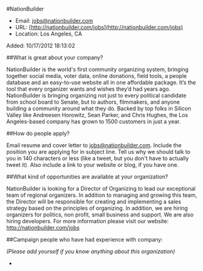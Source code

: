 
#NationBuilder

* Email: [jobs@nationbuilder.com](mailto:jobs@nationbuilder.com)
* URL: [http://nationbuilder.com/jobs](http://nationbuilder.com/jobs)
* Location: Los Angeles, CA

Added: 10/17/2012 18:13:02

##What is great about your company?

NationBuilder is the world's first community organizing system, bringing together social media, voter data, online donations, field tools, a people database and an easy-to-use website all in one affordable package. It’s the tool that every organizer wants and wishes they’d had years ago. NationBuilder is bringing organizing not just to every political candidate from school board to Senate, but to authors, filmmakers, and anyone building a community around what they do. Backed by top folks in Silicon Valley like Andreesen Horowitz, Sean Parker, and Chris Hughes, the Los Angeles-based company has grown to 1500 customers in just a year.

##How do people apply?

Email resume and cover letter to jobs@nationbuilder.com. Include the position you are applying for in subject line. Tell us why we should talk to you in 140 characters or less (like a tweet, but you don't have to actually tweet it). Also include a link to your website or blog, if you have one.

##What kind of opportunities are available at your organization?

NationBuilder is looking for a Director of Organizing to lead our exceptional team of regional organizers. In addition to managing and growing this team, the Director will be responsible for creating and implementing a sales strategy based on the principles of organizing. In addition, we are hiring organizers for politics, non profit, small business and support. We are also hiring developers. For more information please visit our website: http://nationbuilder.com/jobs

##Campaign people who have had experience with company:

*(Please add yourself if you know anything about this organization)*

* 


    